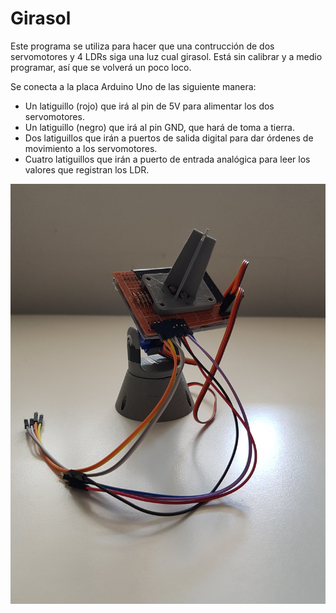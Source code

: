 # Girasol

Este programa se utiliza para hacer que una contrucción de dos servomotores y 4 LDRs siga una luz cual girasol. Está sin calibrar y a medio programar, así que se volverá un poco loco.

Se conecta a la placa Arduino Uno de las siguiente manera:
- Un latiguillo (rojo) que irá al pin de 5V para alimentar los dos servomotores.
- Un latiguillo (negro) que irá al pin GND, que hará de toma a tierra.
- Dos latiguillos que irán a puertos de salida digital para dar órdenes de movimiento a los servomotores.
- Cuatro latiguillos que irán a puerto de entrada analógica para leer los valores que registran los LDR.

![Alt Text](https://github.com/LEGOMAN7/IES-Alfonso-X-Murcia/blob/master/Girasol/Girasol.jpg)
